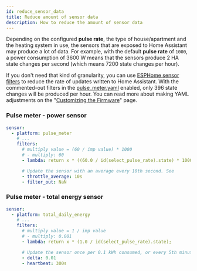 ```yaml
---
id: reduce_sensor_data
title: Reduce amount of sensor data
description: How to reduce the amount of sensor data
---
```


Depending on the configured **pulse rate**, the type of house/apartment and the heating system in use, the sensors that are exposed to Home Assistant may produce a lot of data. For example, with the default **pulse rate** of `1000`, a power consumption of 3600 W means that the sensors produce 2 HA state changes per second (which means 7200 state changes per hour).

If you don't need that kind of granularity, you can use [ESPHome sensor filters][filters] to reduce the rate of updates written to Home Assistant. With the commented-out filters in the [pulse_meter.yaml][file] enabled, only 396 state changes will be produced per hour. You can read more about making YAML adjustments on the "[Customizing the Firmware](/docs/advanced/firmware_customization.mdx)" page.

### Pulse meter - power sensor

```yaml title="components/pulse_meter.yaml"
sensor:
  - platform: pulse_meter
    # ...
    filters:
      # multiply value = (60 / imp value) * 1000
      # - multiply: 60
      - lambda: return x * ((60.0 / id(select_pulse_rate).state) * 1000.0);

      # Update the sensor with an average every 10th second. See
      - throttle_average: 10s
      - filter_out: NaN
```

### Pulse meter - total energy sensor

```yaml title="components/pulse_meter.yaml"
sensor:
  - platform: total_daily_energy
    # ...
    filters:
      # multiply value = 1 / imp value
      # - multiply: 0.001
      - lambda: return x * (1.0 / id(select_pulse_rate).state);

      # Update the sensor once per 0.1 kWh consumed, or every 5th minute, whichever happens sooner.
      - delta: 0.01
      - heartbeat: 300s
```

[filters]: https://esphome.io/components/sensor/index.html#sensor-filters
[file]: https://github.com/klaasnicolaas/home-assistant-glow/blob/main/components/pulse_meter.yaml#L73